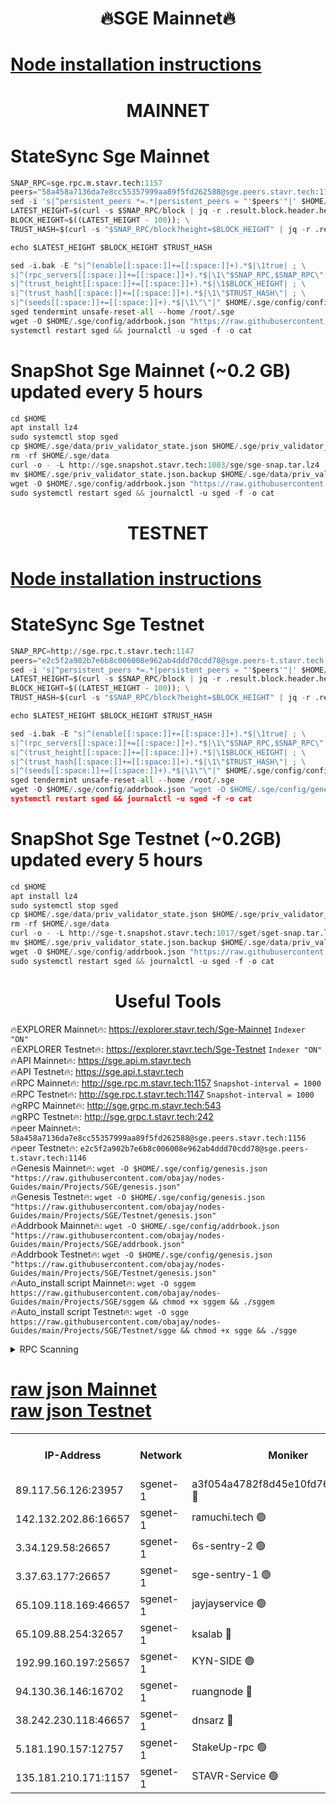 <h1 align="center"> 🔥SGE Mainnet🔥</h1>

[Node installation instructions](https://github.com/obajay/nodes-Guides/tree/main/Projects/SGE)
=

<h1 align="center"> MAINNET</h1>

# StateSync Sge Mainnet
```python
SNAP_RPC=sge.rpc.m.stavr.tech:1157
peers="58a458a7136da7e8cc55357999aa89f5fd262588@sge.peers.stavr.tech:1156"
sed -i 's|^persistent_peers *=.*|persistent_peers = "'$peers'"|' $HOME/.sge/config/config.toml
LATEST_HEIGHT=$(curl -s $SNAP_RPC/block | jq -r .result.block.header.height); \
BLOCK_HEIGHT=$((LATEST_HEIGHT - 100)); \
TRUST_HASH=$(curl -s "$SNAP_RPC/block?height=$BLOCK_HEIGHT" | jq -r .result.block_id.hash)

echo $LATEST_HEIGHT $BLOCK_HEIGHT $TRUST_HASH

sed -i.bak -E "s|^(enable[[:space:]]+=[[:space:]]+).*$|\1true| ; \
s|^(rpc_servers[[:space:]]+=[[:space:]]+).*$|\1\"$SNAP_RPC,$SNAP_RPC\"| ; \
s|^(trust_height[[:space:]]+=[[:space:]]+).*$|\1$BLOCK_HEIGHT| ; \
s|^(trust_hash[[:space:]]+=[[:space:]]+).*$|\1\"$TRUST_HASH\"| ; \
s|^(seeds[[:space:]]+=[[:space:]]+).*$|\1\"\"|" $HOME/.sge/config/config.toml
sged tendermint unsafe-reset-all --home /root/.sge
wget -O $HOME/.sge/config/addrbook.json "https://raw.githubusercontent.com/obajay/nodes-Guides/main/Projects/SGE/addrbook.json"
systemctl restart sged && journalctl -u sged -f -o cat
```
# SnapShot Sge Mainnet (~0.2 GB) updated every 5 hours
```python
cd $HOME
apt install lz4
sudo systemctl stop sged
cp $HOME/.sge/data/priv_validator_state.json $HOME/.sge/priv_validator_state.json.backup
rm -rf $HOME/.sge/data
curl -o - -L http://sge.snapshot.stavr.tech:1003/sge/sge-snap.tar.lz4 | lz4 -c -d - | tar -x -C $HOME/.sge --strip-components 2
mv $HOME/.sge/priv_validator_state.json.backup $HOME/.sge/data/priv_validator_state.json
wget -O $HOME/.sge/config/addrbook.json "https://raw.githubusercontent.com/obajay/nodes-Guides/main/Projects/SGE/addrbook.json"
sudo systemctl restart sged && journalctl -u sged -f -o cat
```

<h1 align="center"> TESTNET</h1>

[Node installation instructions](https://github.com/obajay/nodes-Guides/tree/main/Projects/SGE/Testnet)
=

# StateSync Sge Testnet
```python
SNAP_RPC=http://sge.rpc.t.stavr.tech:1147
peers="e2c5f2a902b7e6b8c006008e962ab4ddd70cdd78@sge.peers-t.stavr.tech:1146"
sed -i 's|^persistent_peers *=.*|persistent_peers = "'$peers'"|' $HOME/.sge/config/config.toml
LATEST_HEIGHT=$(curl -s $SNAP_RPC/block | jq -r .result.block.header.height); \
BLOCK_HEIGHT=$((LATEST_HEIGHT - 100)); \
TRUST_HASH=$(curl -s "$SNAP_RPC/block?height=$BLOCK_HEIGHT" | jq -r .result.block_id.hash)

echo $LATEST_HEIGHT $BLOCK_HEIGHT $TRUST_HASH

sed -i.bak -E "s|^(enable[[:space:]]+=[[:space:]]+).*$|\1true| ; \
s|^(rpc_servers[[:space:]]+=[[:space:]]+).*$|\1\"$SNAP_RPC,$SNAP_RPC\"| ; \
s|^(trust_height[[:space:]]+=[[:space:]]+).*$|\1$BLOCK_HEIGHT| ; \
s|^(trust_hash[[:space:]]+=[[:space:]]+).*$|\1\"$TRUST_HASH\"| ; \
s|^(seeds[[:space:]]+=[[:space:]]+).*$|\1\"\"|" $HOME/.sge/config/config.toml
sged tendermint unsafe-reset-all --home /root/.sge
wget -O $HOME/.sge/config/addrbook.json "wget -O $HOME/.sge/config/genesis.json "https://raw.githubusercontent.com/obajay/nodes-Guides/main/Projects/SGE/Testnet/genesis.json"
systemctl restart sged && journalctl -u sged -f -o cat
```

# SnapShot Sge Testnet (~0.2GB) updated every 5 hours
```python
cd $HOME
apt install lz4
sudo systemctl stop sged
cp $HOME/.sge/data/priv_validator_state.json $HOME/.sge/priv_validator_state.json.backup
rm -rf $HOME/.sge/data
curl -o - -L http://sge-t.snapshot.stavr.tech:1017/sget/sget-snap.tar.lz4 | lz4 -c -d - | tar -x -C $HOME/.sge --strip-components 2
mv $HOME/.sge/priv_validator_state.json.backup $HOME/.sge/data/priv_validator_state.json
wget -O $HOME/.sge/config/addrbook.json "https://raw.githubusercontent.com/obajay/nodes-Guides/main/SGE/addrbook.json"
sudo systemctl restart sged && journalctl -u sged -f -o cat

```
 <h1 align="center"> Useful Tools</h1>

🔥EXPLORER Mainnet🔥:      https://explorer.stavr.tech/Sge-Mainnet       `Indexer "ON"` \
🔥EXPLORER Testnet🔥:      https://explorer.stavr.tech/Sge-Testnet       `Indexer "ON"` \
🔥API Mainnet🔥: 			 		 https://sge.api.m.stavr.tech \
🔥API Testnet🔥: 			 		 https://sge.api.t.stavr.tech \
🔥RPC Mainnet🔥:           http://sge.rpc.m.stavr.tech:1157              `Snapshot-interval = 1000` \
🔥RPC Testnet🔥:           http://sge.rpc.t.stavr.tech:1147              `Snapshot-interval = 1000` \
🔥gRPC Mainnet🔥:          http://sge.grpc.m.stavr.tech:543 \
🔥gRPC Testnet🔥:          http://sge.grpc.t.stavr.tech:242 \
🔥peer Mainnet🔥:					 `58a458a7136da7e8cc55357999aa89f5fd262588@sge.peers.stavr.tech:1156` \
🔥peer Testnet🔥:					 `e2c5f2a902b7e6b8c006008e962ab4ddd70cdd78@sge.peers-t.stavr.tech:1146` \
🔥Genesis Mainnet🔥:				```wget -O $HOME/.sge/config/genesis.json "https://raw.githubusercontent.com/obajay/nodes-Guides/main/Projects/SGE/genesis.json"``` \
🔥Genesis Testnet🔥:				```wget -O $HOME/.sge/config/genesis.json "https://raw.githubusercontent.com/obajay/nodes-Guides/main/Projects/SGE/Testnet/genesis.json"``` \
🔥Addrbook Mainnet🔥:    ```wget -O $HOME/.sge/config/addrbook.json "https://raw.githubusercontent.com/obajay/nodes-Guides/main/Projects/SGE/addrbook.json"``` \
🔥Addrbook Testnet🔥:    ```wget -O $HOME/.sge/config/genesis.json "https://raw.githubusercontent.com/obajay/nodes-Guides/main/Projects/SGE/Testnet/genesis.json"``` \
🔥Auto_install script Mainnet🔥: ```wget -O sggem https://raw.githubusercontent.com/obajay/nodes-Guides/main/Projects/SGE/sggem && chmod +x sggem && ./sggem``` \
🔥Auto_install script Testnet🔥: ```wget -O sgge https://raw.githubusercontent.com/obajay/nodes-Guides/main/Projects/SGE/Testnet/sgge && chmod +x sgge && ./sgge```

<details>
<summary>RPC Scanning</summary>

<h2 align="center"> We scan nodes in real time every 4 hours. And we provide the final result of RPC endpoints.
We cannot influence the operation of these nodes in any way. </h2>


```python
If Voting Power is higher than 0 --> then the Node is a validator of the network and may be subject to attack and be a potential threat to the chain.
```
```python
We marked such validators with a red symbol
```

</details>

[raw json Mainnet](https://rpc-check.sgem.stavr.tech/sgem/rpc-sgem-result.json) \
[raw json Testnet](https://github.com/obajay/StateSync-snapshots/tree/main/Projects/Sge/Rpc-Check-Testnet)
=


<table><tr><th>IP-Address</th><th>Network</th><th>Moniker</th><th>Latest Block Height</th><th>Earliest Block Height</th><th>Catching Up</th><th>Tx Index</th><th>Voting Power</th><th>Scan Time</th></tr><tr><td>89.117.56.126:23957</td><td>sgenet-1</td><td>a3f054a4782f8d45e10fd767ed51a7ec 🔴</td><td>1513466</td><td>1</td><td>False</td><td>off</td><td>32755009</td><td>2023-12-18T03:57:31.584406486UTC</td></tr><tr><td>142.132.202.86:16657</td><td>sgenet-1</td><td>ramuchi.tech 🟢</td><td>1513468</td><td>1</td><td>False</td><td>on</td><td>0</td><td>2023-12-18T03:57:40.993564962UTC</td></tr><tr><td>3.34.129.58:26657</td><td>sgenet-1</td><td>6s-sentry-2 🟢</td><td>1513472</td><td>1</td><td>False</td><td>on</td><td>0</td><td>2023-12-18T03:58:08.455287187UTC</td></tr><tr><td>3.37.63.177:26657</td><td>sgenet-1</td><td>sge-sentry-1 🟢</td><td>1513473</td><td>1</td><td>False</td><td>on</td><td>0</td><td>2023-12-18T03:58:12.418166845UTC</td></tr><tr><td>65.109.118.169:46657</td><td>sgenet-1</td><td>jayjayservice 🟢</td><td>1513467</td><td>1095001</td><td>False</td><td>on</td><td>0</td><td>2023-12-18T03:57:38.718250074UTC</td></tr><tr><td>65.109.88.254:32657</td><td>sgenet-1</td><td>ksalab 🔴</td><td>1513466</td><td>1111001</td><td>False</td><td>on</td><td>4000002</td><td>2023-12-18T03:57:31.888336391UTC</td></tr><tr><td>192.99.160.197:25657</td><td>sgenet-1</td><td>KYN-SIDE 🟢</td><td>1399247</td><td>1223001</td><td>False</td><td>on</td><td>0</td><td>2023-12-18T03:57:50.431888797UTC</td></tr><tr><td>94.130.36.146:16702</td><td>sgenet-1</td><td>ruangnode 🔴</td><td>1513473</td><td>1226627</td><td>False</td><td>on</td><td>4000028</td><td>2023-12-18T03:58:10.756315172UTC</td></tr><tr><td>38.242.230.118:46657</td><td>sgenet-1</td><td>dnsarz 🔴</td><td>1513470</td><td>1236501</td><td>False</td><td>off</td><td>117</td><td>2023-12-18T03:57:52.825570210UTC</td></tr><tr><td>5.181.190.157:12757</td><td>sgenet-1</td><td>StakeUp-rpc 🟢</td><td>1513467</td><td>1330001</td><td>False</td><td>on</td><td>0</td><td>2023-12-18T03:57:38.408400304UTC</td></tr><tr><td>135.181.210.171:1157</td><td>sgenet-1</td><td>STAVR-Service 🟢</td><td>1513473</td><td>1512501</td><td>False</td><td>on</td><td>0</td><td>2023-12-18T03:58:11.085193557UTC</td></tr></table>
